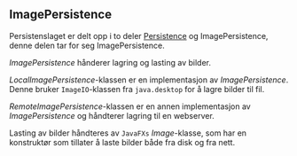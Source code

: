 ## ImagePersistence
Persistenslaget er delt opp i to deler [Persistence](/notpaint/core/src/main/java/notpaint/persistence/readme.md) og ImagePersistence, denne delen tar for seg ImagePersistence.

*ImagePersistence* hånderer lagring og lasting av bilder. 

*LocalImagePersistence*-klassen er en implementasjon av *ImagePersistence*. Denne bruker `ImageIO`-klassen fra `java.desktop` for å lagre bilder til fil. 

*RemoteImagePersistence*-klassen er en annen implementasjon av *ImagePersistence* og håndterer lagring til en webserver. 

Lasting av bilder håndteres av `JavaFXs` *Image*-klasse, som har en konstruktør som tillater å laste bilder både fra disk og fra nett. 